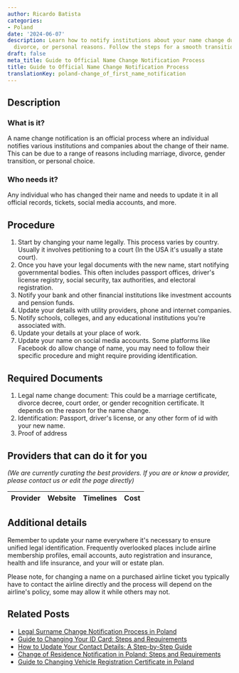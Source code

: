 ```yaml
---
author: Ricardo Batista
categories:
- Poland
date: '2024-06-07'
description: Learn how to notify institutions about your name change due to marriage,
  divorce, or personal reasons. Follow the steps for a smooth transition.
draft: false
meta_title: Guide to Official Name Change Notification Process
title: Guide to Official Name Change Notification Process
translationKey: poland-change_of_first_name_notification
---
```


## Description
### What is it?
A name change notification is an official process where an individual notifies various institutions and companies about the change of their name. This can be due to a range of reasons including marriage, divorce, gender transition, or personal choice. 

### Who needs it?
Any individual who has changed their name and needs to update it in all official records, tickets, social media accounts, and more.

## Procedure
1. Start by changing your name legally. This process varies by country. Usually it involves petitioning to a court (In the USA it's usually a state court).
2. Once you have your legal documents with the new name, start notifying governmental bodies. This often includes passport offices, driver's license registry, social security, tax authorities, and electoral registration.
3. Notify your bank and other financial institutions like investment accounts and pension funds.
4. Update your details with utility providers, phone and internet companies.
5. Notify schools, colleges, and any educational institutions you're associated with.
6. Update your details at your place of work.
7. Update your name on social media accounts. Some platforms like Facebook do allow change of name, you may need to follow their specific procedure and might require providing identification.

## Required Documents
1. Legal name change document: This could be a marriage certificate, divorce decree, court order, or gender recognition certificate. It depends on the reason for the name change.
2. Identification: Passport, driver's license, or any other form of id with your new name.
3. Proof of address

## Providers that can do it for you

_(We are currently curating the best providers. If you are or know a provider, please contact us or edit the page directly)_

| Provider        |     Website     |     Timelines    |       Cost      |
| :-------------: | :-------------: |  :-------------: | :-------------: |

## Additional details
Remember to update your name everywhere it's necessary to ensure unified legal identification. Frequently overlooked places include airline membership profiles, email accounts, auto registration and insurance, health and life insurance, and your will or estate plan. 

Please note, for changing a name on a purchased airline ticket you typically have to contact the airline directly and the process will depend on the airline's policy, some may allow it while others may not.
## Related Posts

- [Legal Surname Change Notification Process in Poland](https://tramitit.com/guides/poland/change_of_surname_notification/)
- [Guide to Changing Your ID Card: Steps and Requirements](https://tramitit.com/guides/poland/change_of_id_card/)
- [How to Update Your Contact Details: A Step-by-Step Guide](https://tramitit.com/guides/poland/notification_of_change_in_contact_details/)
- [Change of Residence Notification in Poland: Steps and Requirements](https://tramitit.com/guides/poland/change_of_residence_notification/)
- [Guide to Changing Vehicle Registration Certificate in Poland](https://tramitit.com/guides/poland/change_of_registration_certificate/)